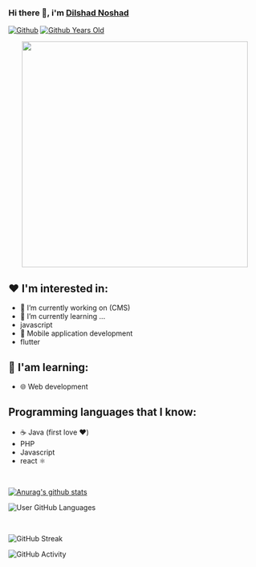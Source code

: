 ### Hi there 👋, i'm [Dilshad Noshad][website]
[website]: https://frontendd.smartsupport24by7.com/
[![Github](https://img.shields.io/github/followers/dilshadnoshad?label=Followers&logo=Github)](https://github.com/dilshadnoshad)
[![Github Years Old](https://badges.pufler.dev/years/dilshadnoshad?style=flat-round&logo=github&logoWidth=20&logoColor=white&labelColor=555555&color=blue&label=Years%20Old%20%20.&cacheSeconds=3600)](https://github.com/dilshadnoshad)

<p align="center">
<img src="https://user-images.githubusercontent.com/68327502/138095793-7dec504b-04db-4643-adb8-eefa6e519a95.png" width="450">
</p>

<!--
**DilshadNoshad/DilshadNoshad** is a ✨ _special_ ✨ repository because its `README.md` (this file) appears on your GitHub profile.
<!-- ![](https://visitor-badge.laobi.icu/badge?page_id=dilshadnoshad) -->

## ❤️ I'm interested in:
- 🔭 I’m currently working on (CMS)
- 🌱 I’m currently learning ...
- javascript
- 📱  Mobile application development
- flutter

## 📘 I'am learning:
- 🌐 Web development

## Programming languages that I know:
- ☕ Java (first love ❤️)
- PHP
- Javascript
- react ⚛️

<br />


[![Anurag's github stats](https://github-readme-stats.vercel.app/api?username=dilshadnoshad&show_icons=true&theme=dark)](https://github.com/anuraghazra/github-readme-stats)

![User GitHub Languages](https://github-readme-stats.vercel.app/api/top-langs/?username=dilshadnoshad&theme=dark&layout=compact&count_private=true&langs_count=10&card_width=446&icon_color=2ca5e0&hide_border=false&border_color=false&disable_animations=false&locale=en)


<br />

![GitHub Streak](https://github-readme-streak-stats.herokuapp.com/?user=dilshadnoshad&theme=dark&hide_border=false&=dark&fire=C0272D&border=false&sideLabels=79ff97&locale=en)

![GitHub Activity](https://activity-graph.herokuapp.com/graph?username=dilshadnoshad&theme=dark&area=true&hide_border=false&bg_color=151515&line=60C476&color=FEFEFE&point=FA8B00&locale=en)


